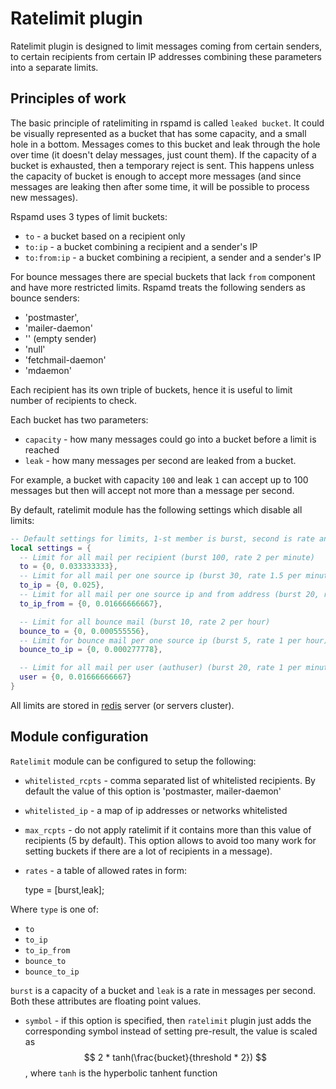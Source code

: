 # Ratelimit plugin

Ratelimit plugin is designed to limit messages coming from certain senders, to
certain recipients from certain IP addresses combining these parameters into
a separate limits.

## Principles of work

The basic principle of ratelimiting in rspamd is called `leaked bucket`. It could
be visually represented as a bucket that has some capacity, and a small hole in a bottom.
Messages comes to this bucket and leak through the hole over time (it doesn't delay messages, just count them). If the capacity of
a bucket is exhausted, then a temporary reject is sent. This happens unless the capacity
of bucket is enough to accept more messages (and since messages are leaking then after some
time, it will be possible to process new messages).

Rspamd uses 3 types of limit buckets:

- `to` - a bucket based on a recipient only
- `to:ip` - a bucket combining a recipient and a sender's IP 
- `to:from:ip` - a bucket combining a recipient, a sender and a sender's IP

For bounce messages there are special buckets that lack `from` component and have more
restricted limits. Rspamd treats the following senders as bounce senders:

- 'postmaster',
- 'mailer-daemon'
- '' (empty sender)
- 'null'
- 'fetchmail-daemon'
- 'mdaemon'

Each recipient has its own triple of buckets, hence it is useful
to limit number of recipients to check.

Each bucket has two parameters:
- `capacity` - how many messages could go into a bucket before a limit is reached
- `leak` - how many messages per second are leaked from a bucket.

For example, a bucket with capacity `100` and leak `1` can accept up to 100 messages but then
will accept not more than a message per second.

By default, ratelimit module has the following settings which disable all limits:

~~~lua
-- Default settings for limits, 1-st member is burst, second is rate and the third is numeric type
local settings = {
  -- Limit for all mail per recipient (burst 100, rate 2 per minute)
  to = {0, 0.033333333},
  -- Limit for all mail per one source ip (burst 30, rate 1.5 per minute)
  to_ip = {0, 0.025},
  -- Limit for all mail per one source ip and from address (burst 20, rate 1 per minute)
  to_ip_from = {0, 0.01666666667},

  -- Limit for all bounce mail (burst 10, rate 2 per hour)
  bounce_to = {0, 0.000555556},
  -- Limit for bounce mail per one source ip (burst 5, rate 1 per hour)
  bounce_to_ip = {0, 0.000277778},

  -- Limit for all mail per user (authuser) (burst 20, rate 1 per minute)
  user = {0, 0.01666666667}
}
~~~

All limits are stored in [redis](http://redis.io) server (or servers cluster).

## Module configuration

`Ratelimit` module can be configured to setup the following:

- `whitelisted_rcpts` - comma separated list of whitelisted recipients. By default
the value of this option is 'postmaster, mailer-daemon'
- `whitelisted_ip` - a map of ip addresses or networks whitelisted
- `max_rcpts` - do not apply ratelimit if it contains more than this value of recipients (5 by default). This
option allows to avoid too many work for setting buckets if there are a lot of recipients in a message).
- `rates` - a table of allowed rates in form:

    type = [burst,leak];

Where `type` is one of:

- `to`
- `to_ip`
- `to_ip_from`
- `bounce_to`
- `bounce_to_ip`

`burst` is a capacity of a bucket and `leak` is a rate in messages per second.
Both these attributes are floating point values.

- `symbol` - if this option is specified, then `ratelimit` plugin just adds the corresponding symbol instead of setting pre-result, the value is scaled as $$ 2 * tanh(\frac{bucket}{threshold * 2}) $$, where `tanh` is the hyperbolic tanhent function
